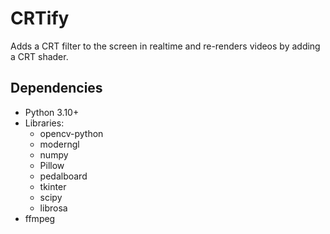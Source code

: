 # CRTify

Adds a CRT filter to the screen in realtime and re-renders videos by adding a CRT shader.

## Dependencies

- Python 3.10+
- Libraries:
    - opencv-python
    - moderngl
    - numpy
    - Pillow
    - pedalboard
    - tkinter
    - scipy
    - librosa
- ffmpeg
